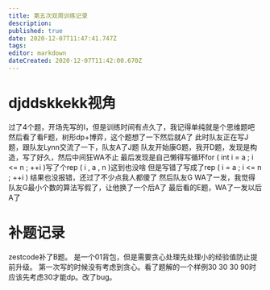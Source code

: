 ```yaml
---
title: 第五次双周训练记录
description: 
published: true
date: 2020-12-07T11:47:41.747Z
tags: 
editor: markdown
dateCreated: 2020-12-07T11:42:00.670Z
---
```


# djddskkekk视角
过了4个题，开场先写的I，但是训练时间有点久了，我记得单纯就是个思维题吧
然后看了看F题，树形dp+博弈，这个题想了一下然后就A了
此时队友正在写J题，跟队友Lynn交流了一下，队友A了J题
队友开始康G题，我开D题，发现是构造，写了好久，然后中间狂WA不止
最后发现是自己懒得写循环for ( int i = a ; i <= n ; ++i )写了个rep ( i , a , n )这到也没啥
但是写错了写成了rep ( i = a ; i <= n ; ++i ) 结果也没报错，还过了不少点我人都傻了
然后队友G WA了一发，我觉得队友G最小个数的算法写假了，让他换了一个后A了
最后看的E题，WA了一发以后A了

# 补题记录
zestcode补了B题。
是一个01背包，但是需要贪心处理先处理小的经验值防止提前升级。
第一次写的时候没有考虑到贪心。看了题解的一个样例30 30 30 90时应该先考虑30才能dp。改了bug。